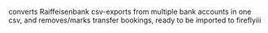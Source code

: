 converts Raiffeisenbank csv-exports from multiple bank accounts in one csv, and removes/marks transfer bookings, ready to be imported to fireflyiii
